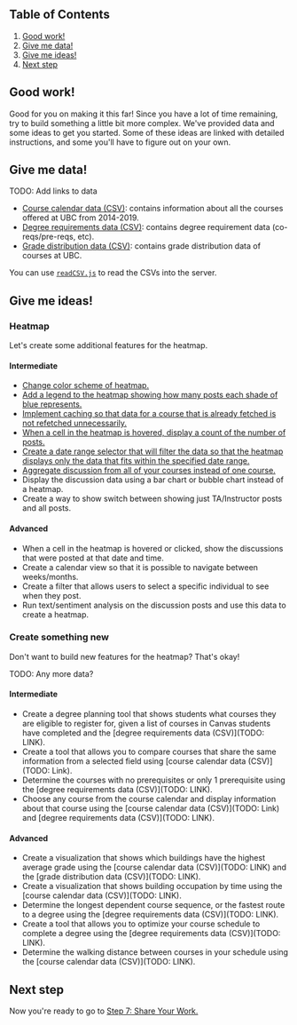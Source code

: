 ## Table of Contents
1. [Good work!](#good-work)
1. [Give me data!](#give-me-data)
1. [Give me ideas!](#give-me-ideas)
1. [Next step](#next-step)

## Good work!
Good for you on making it this far! Since you have a lot of time remaining, try to build something a little bit more complex. We've provided data and some ideas to get you started. Some of these ideas are linked with detailed instructions, and some you'll have to figure out on your own.

## Give me data!
TODO: Add links to data

* [Course calendar data (CSV)](): contains information about all the courses offered at UBC from 2014-2019.
* [Degree requirements data (CSV)](): contains degree requirement data (co-reqs/pre-reqs, etc).
* [Grade distribution data (CSV)](): contains grade distribution data of courses at UBC.

You can use [`readCSV.js`](./backend/readCSV.js) to read the CSVs into the server.

## Give me ideas!

### Heatmap
Let's create some additional features for the heatmap.

#### Intermediate
* [Change color scheme of heatmap.](./_ideas/heatmap/intermediate/change-colour.md)
* [Add a legend to the heatmap showing how many posts each shade of blue represents.](./_ideas/heatmap/intermediate/add-legend.md)
* [Implement caching so that data for a course that is already fetched is not refetched unnecessarily.](./_ideas/heatmap/intermediate/implement-caching.md)
* [When a cell in the heatmap is hovered, display a count of the number of posts.](./_ideas/heatmap/intermediate/cell-hover-count.md)
* [Create a date range selector that will filter the data so that the heatmap displays only the data that fits within the specified date range.](./_ideas/heatmap/intermediate/date-range.md)
* [Aggregate discussion from all of your courses instead of one course.](./_ideas/heatmap/intermediate/aggregate-discussions.md)
* Display the discussion data using a bar chart or bubble chart instead of a heatmap.
* Create a way to show switch between showing just TA/Instructor posts and all posts.

#### Advanced
* When a cell in the heatmap is hovered or clicked, show the discussions that were posted at that date and time.
* Create a calendar view so that it is possible to navigate between weeks/months.
* Create a filter that allows users to select a specific individual to see when they post.
* Run text/sentiment analysis on the discussion posts and use this data to create a heatmap.

### Create something new
Don't want to build new features for the heatmap? That's okay!

TODO: Any more data?

#### Intermediate
* Create a degree planning tool that shows students what courses they are eligible to register for, given a list of courses in Canvas students have completed and the [degree requirements data (CSV)](TODO: LINK).
* Create a tool that allows you to compare courses that share the same information from a selected field using [course calendar data (CSV)](TODO: Link).
* Determine the courses with no prerequisites or only 1 prerequisite using the [degree requirements data (CSV)](TODO: LINK).
* Choose any course from the course calendar and display information about that course using the [course calendar data (CSV)](TODO: Link) and [degree requirements data (CSV)](TODO: LINK).

#### Advanced
* Create a visualization that shows which buildings have the highest average grade using the [course calendar data (CSV)](TODO: LINK) and the [grade distribution data (CSV)](TODO: LINK).
* Create a visualization that shows building occupation by time using the [course calendar data (CSV)](TODO: LINK).
* Determine the longest dependent course sequence, or the fastest route to a degree using the [degree requirements data (CSV)](TODO: LINK).
* Create a tool that allows you to optimize your course schedule to complete a degree using the [degree requirements data (CSV)](TODO: LINK).
* Determine the walking distance between courses in your schedule using the [course calendar data (CSV)](TODO: LINK).

## Next step
Now you're ready to go to [Step 7: Share Your Work.](7-Share-Your-Work.md)
